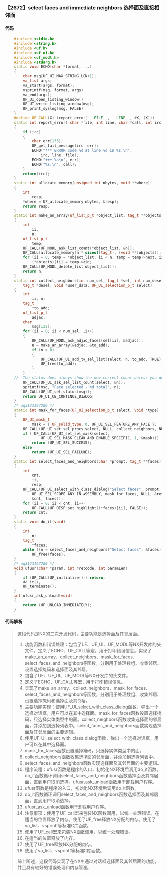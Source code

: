 ### 【2672】select faces and immediate neighbors 选择面及直接相邻面

#### 代码

```cpp
    #include <stdio.h>  
    #include <string.h>  
    #include <uf.h>  
    #include <uf_ui.h>  
    #include <uf_modl.h>  
    #include <stdarg.h>  
    static void ECHO(char *format, ...)  
    {  
        char msg[UF_UI_MAX_STRING_LEN+1];  
        va_list args;  
        va_start(args, format);  
        vsprintf(msg, format, args);  
        va_end(args);  
        UF_UI_open_listing_window();  
        UF_UI_write_listing_window(msg);  
        UF_print_syslog(msg, FALSE);  
    }  
    #define UF_CALL(X) (report_error( __FILE__, __LINE__, #X, (X)))  
    static int report_error( char *file, int line, char *call, int irc)  
    {  
        if (irc)  
        {  
            char err[133];  
            UF_get_fail_message(irc, err);  
            ECHO("*** ERROR code %d at line %d in %s:\n",  
                irc, line, file);  
            ECHO("+++ %s\n", err);  
            ECHO("%s;\n", call);  
        }  
        return(irc);  
    }  
    static int allocate_memory(unsigned int nbytes, void **where)  
    {  
        int  
            resp;  
        *where = UF_allocate_memory(nbytes, &resp);  
        return resp;  
    }  
    static int make_an_array(uf_list_p_t *object_list, tag_t **objects)  
    {  
        int  
            ii,  
            n;  
        uf_list_p_t  
            temp;  
        UF_CALL(UF_MODL_ask_list_count(*object_list, &n));  
        UF_CALL(allocate_memory(n * sizeof(tag_t), (void **)objects));  
        for (ii = 0, temp = *object_list; ii < n; temp = temp->next, ii++)  
            (*objects)[ii] = temp->eid;  
        UF_CALL(UF_MODL_delete_list(object_list));  
        return n;  
    }  
    static int collect_neighbors(int num_sel, tag_t *sel, int num_desel,  
        tag_t *desel, void *user_data, UF_UI_selection_p_t select)  
    {  
        int  
            ii, n;  
        tag_t  
            *to_add;  
        uf_list_p_t  
            adjac;  
        char  
            msg[132];  
        for (ii = 0; ii < num_sel; ii++)  
        {  
            UF_CALL(UF_MODL_ask_adjac_faces(sel[ii], &adjac));  
            n = make_an_array(&adjac, &to_add);  
            if (n > 0)  
            {  
                UF_CALL(UF_UI_add_to_sel_list(select, n, to_add, TRUE));  
                UF_free(to_add);  
            }  
        }  
    //  The status does always show the new correct count unless you do this:  
        UF_CALL(UF_UI_ask_sel_list_count(select, &n));  
        sprintf(msg, "Face selected - %d total", n);  
        UF_CALL(UF_UI_set_status(msg));  
        return UF_UI_CB_CONTINUE_DIALOG;  
    }  
    /* qq3123197280 */  
    static int mask_for_faces(UF_UI_selection_p_t select, void *type)  
    {  
        UF_UI_mask_t  
            mask = { UF_solid_type, 0, UF_UI_SEL_FEATURE_ANY_FACE };  
        UF_CALL(UF_UI_set_sel_procs(select, NULL, collect_neighbors, NULL));  
        if (!UF_CALL(UF_UI_set_sel_mask(select,  
                UF_UI_SEL_MASK_CLEAR_AND_ENABLE_SPECIFIC, 1, &mask)))  
            return (UF_UI_SEL_SUCCESS);  
        else  
            return (UF_UI_SEL_FAILURE);  
    }  
    static int select_faces_and_neighbors(char *prompt, tag_t **faces)  
    {  
        int  
            cnt,  
            ii,  
            resp;  
        UF_CALL(UF_UI_select_with_class_dialog("Select faces", prompt,  
            UF_UI_SEL_SCOPE_ANY_IN_ASSEMBLY, mask_for_faces, NULL, &resp,  
            &cnt, faces));  
        for (ii = 0; ii < cnt; ii++)  
            UF_CALL(UF_DISP_set_highlight((*faces)[ii], FALSE));  
        return cnt;  
    }  
    static void do_it(void)  
    {  
        int  
            n;  
        tag_t  
            *faces;  
        while ((n = select_faces_and_neighbors("Select faces", &faces)) > 0)  
            UF_free(faces);  
    }  
    /* qq3123197280 */  
    void ufusr(char *param, int *retcode, int paramLen)  
    {  
        if (UF_CALL(UF_initialize())) return;  
        do_it();  
        UF_terminate();  
    }  
    int ufusr_ask_unload(void)  
    {  
        return (UF_UNLOAD_IMMEDIATELY);  
    }

```

#### 代码解析

> 这段代码是NX的二次开发代码，主要功能是选择面及其邻居面。
>
> 1. 功能函数和错误处理：包含了UF、UF_UI、UF_MODL等NX开发库的头文件。定义了ECHO、UF_CALL等宏，用于打印错误信息。实现了make_an_array、collect_neighbors、mask_for_faces、select_faces_and_neighbors等函数，分别用于处理数组、收集邻居、设置选择掩码和选择面及其邻居。
> 2. 包含了UF、UF_UI、UF_MODL等NX开发库的头文件。
> 3. 定义了ECHO、UF_CALL等宏，用于打印错误信息。
> 4. 实现了make_an_array、collect_neighbors、mask_for_faces、select_faces_and_neighbors等函数，分别用于处理数组、收集邻居、设置选择掩码和选择面及其邻居。
> 5. 主要功能实现：使用UF_UI_select_with_class_dialog函数，弹出一个选择对话框，用户可以在其中选择面。mask_for_faces函数设置选择掩码，只选择实体类型中的面。collect_neighbors函数收集选择面的邻居面，并添加到选择列表中。select_faces_and_neighbors函数实现选择面及其邻居面的主要逻辑。
> 6. 使用UF_UI_select_with_class_dialog函数，弹出一个选择对话框，用户可以在其中选择面。
> 7. mask_for_faces函数设置选择掩码，只选择实体类型中的面。
> 8. collect_neighbors函数收集选择面的邻居面，并添加到选择列表中。
> 9. select_faces_and_neighbors函数实现选择面及其邻居面的主要逻辑。
> 10. 程序流程：ufusr函数是程序的入口，初始化NX环境后调用do_it函数。do_it函数循环调用select_faces_and_neighbors函数选择面及其邻居面，直到用户取消选择。ufusr_ask_unload函数用于卸载用户程序。
> 11. ufusr函数是程序的入口，初始化NX环境后调用do_it函数。
> 12. do_it函数循环调用select_faces_and_neighbors函数选择面及其邻居面，直到用户取消选择。
> 13. ufusr_ask_unload函数用于卸载用户程序。
> 14. 注意事项：使用了UF_call宏来包装NX函数调用，以统一处理错误。在适当的位置释放了内存。使用了UF_free释放NX分配的内存。使用了va_list、vsprintf等标准C库函数。
> 15. 使用了UF_call宏来包装NX函数调用，以统一处理错误。
> 16. 在适当的位置释放了内存。
> 17. 使用了UF_free释放NX分配的内存。
> 18. 使用了va_list、vsprintf等标准C库函数。
>
> 综上所述，这段代码实现了在NX中通过对话框选择面及其邻居面的功能，并且具有较好的错误处理和内存管理。
>
